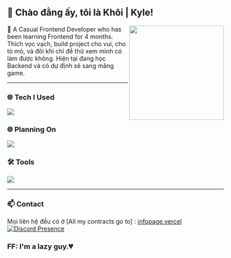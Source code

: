 ## 👋 Chào đằng ấy, tôi là Khôi | Kyle!
<img src="[https://i.pinimg.com/736x/b5/59/5b/b5595b70aafe0d8928528e1c7907b557.jpg]" width="220" align="right">

🐧 A Casual Frontend Developer who has been learning Frontend for 4 months.
Thích vọc vạch, build project cho vui, cho tò mò, và đôi khi chỉ để thử xem mình có làm được không.
Hiện tại đang học Backend và có dự định sẽ sang mãng game.

---

### 🌐 Tech I Used
![](https://skillicons.dev/icons?i=js,html,css)
### 🌐 Planning On
![](https://skillicons.dev/icons?i=c,cs,cpp)

### 🛠️ Tools
![](https://skillicons.dev/icons?i=vscode)

---

### 📫 Contact
Mọi liên hệ đều có ở [All my contracts go to] : [infopage.vercel](https://anhyeukphg.vercel.app)
<br>
[![Discord Presence](https://lanyard.cnrad.dev/api/578451004505325569?idleMessage=Not%20doing%20anything&bg=40454d&animated=false&animatedDecoration=false&theme=dark)](https://discord.com/users/578451004505325569)

### FF: I'm a lazy guy.💔
